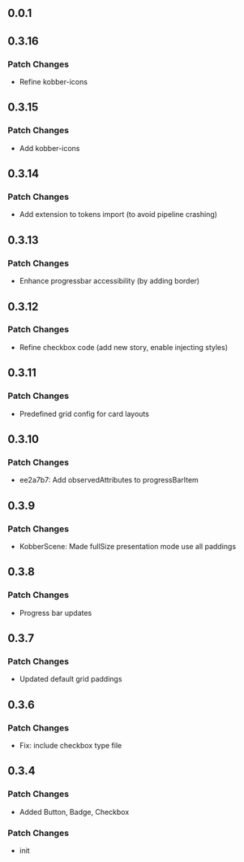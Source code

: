## 0.0.1

## 0.3.16

### Patch Changes

- Refine kobber-icons

## 0.3.15

### Patch Changes

- Add kobber-icons

## 0.3.14

### Patch Changes

- Add extension to tokens import (to avoid pipeline crashing)

## 0.3.13

### Patch Changes

- Enhance progressbar accessibility (by adding border)

## 0.3.12

### Patch Changes

- Refine checkbox code (add new story, enable injecting styles)

## 0.3.11

### Patch Changes

- Predefined grid config for card layouts

## 0.3.10

### Patch Changes

- ee2a7b7: Add observedAttributes to progressBarItem

## 0.3.9

### Patch Changes

- KobberScene: Made fullSize presentation mode use all paddings

## 0.3.8

### Patch Changes

- Progress bar updates

## 0.3.7

### Patch Changes

- Updated default grid paddings

## 0.3.6

### Patch Changes

- Fix: include checkbox type file

## 0.3.4

### Patch Changes

- Added Button, Badge, Checkbox

### Patch Changes

- init

